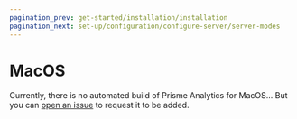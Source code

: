 ```yaml
---
pagination_prev: get-started/installation/installation
pagination_next: set-up/configuration/configure-server/server-modes
---
```


# MacOS

Currently, there is no automated build of Prisme Analytics for MacOS...
But you can [open an issue](https://github.com/prismelabs/analytics/issues) to
request it to be added.
